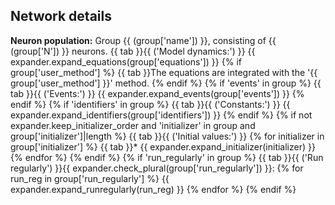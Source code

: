 ## Network details
 **Neuron population:**
Group {{ (group['name']) }}, consisting of {{ (group['N']) }} neurons.
{{ tab }}{{ ('Model dynamics:') }}
{{ expander.expand_equations(group['equations']) }}
{% if group['user_method'] %}
    {{ tab }}The equations are integrated with the '{{ group['user_method'] }}' method.
{% endif %}
{% if 'events' in group %}
    {{ tab }}{{ ('Events:') }}
    {{ expander.expand_events(group['events']) }}
{% endif %}
{% if 'identifiers' in group %}
    {{ tab }}{{ ('Constants:') }} {{ expander.expand_identifiers(group['identifiers']) }}
{% endif %}
{% if not expander.keep_initializer_order and 'initializer' in group and group['initializer']|length %}
    {{ tab }}{{ ('Initial values:') }}
    {% for initializer in group['initializer'] %}
        {{ tab }}* {{ expander.expand_initializer(initializer) }}
    {% endfor %}
{% endif %}
{% if 'run_regularly' in group %}
    {{ tab }}{{ ('Run regularly') }}{{ expander.check_plural(group['run_regularly']) }}:
    {% for run_reg in group['run_regularly'] %}
        {{ expander.expand_runregularly(run_reg) }}
    {% endfor %}
{% endif %}
               


